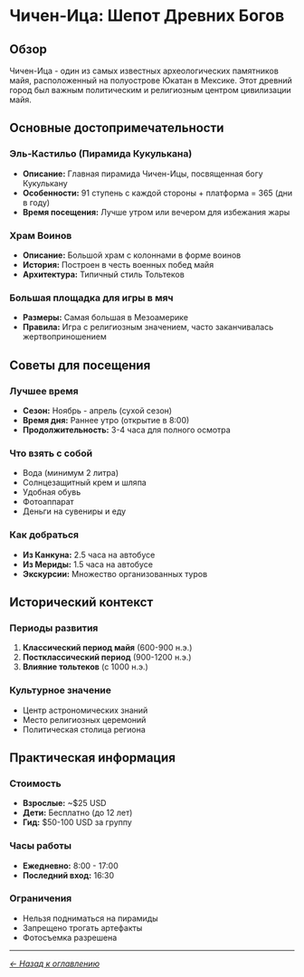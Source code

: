 # Чичен-Ица: Шепот Древних Богов

## Обзор
Чичен-Ица - один из самых известных археологических памятников майя, расположенный на полуострове Юкатан в Мексике. Этот древний город был важным политическим и религиозным центром цивилизации майя.

## Основные достопримечательности

### Эль-Кастильо (Пирамида Кукулькана)
- **Описание:** Главная пирамида Чичен-Ицы, посвященная богу Кукулькану
- **Особенности:** 91 ступень с каждой стороны + платформа = 365 (дни в году)
- **Время посещения:** Лучше утром или вечером для избежания жары

### Храм Воинов
- **Описание:** Большой храм с колоннами в форме воинов
- **История:** Построен в честь военных побед майя
- **Архитектура:** Типичный стиль Тольтеков

### Большая площадка для игры в мяч
- **Размеры:** Самая большая в Мезоамерике
- **Правила:** Игра с религиозным значением, часто заканчивалась жертвоприношением

## Советы для посещения

### Лучшее время
- **Сезон:** Ноябрь - апрель (сухой сезон)
- **Время дня:** Раннее утро (открытие в 8:00)
- **Продолжительность:** 3-4 часа для полного осмотра

### Что взять с собой
- Вода (минимум 2 литра)
- Солнцезащитный крем и шляпа
- Удобная обувь
- Фотоаппарат
- Деньги на сувениры и еду

### Как добраться
- **Из Канкуна:** 2.5 часа на автобусе
- **Из Мериды:** 1.5 часа на автобусе
- **Экскурсии:** Множество организованных туров

## Исторический контекст

### Периоды развития
1. **Классический период майя** (600-900 н.э.)
2. **Постклассический период** (900-1200 н.э.)
3. **Влияние тольтеков** (с 1000 н.э.)

### Культурное значение
- Центр астрономических знаний
- Место религиозных церемоний
- Политическая столица региона

## Практическая информация

### Стоимость
- **Взрослые:** ~$25 USD
- **Дети:** Бесплатно (до 12 лет)
- **Гид:** $50-100 USD за группу

### Часы работы
- **Ежедневно:** 8:00 - 17:00
- **Последний вход:** 16:30

### Ограничения
- Нельзя подниматься на пирамиды
- Запрещено трогать артефакты
- Фотосъемка разрешена

---

*[← Назад к оглавлению](../index.md)*
